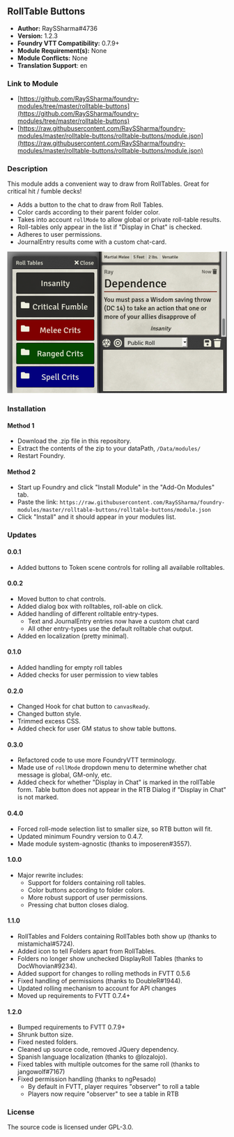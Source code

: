 ## RollTable Buttons

* **Author:** RaySSharma#4736
* **Version:** 1.2.3
* **Foundry VTT Compatibility:** 0.7.9+
* **Module Requirement(s):** None
* **Module Conflicts:** None
* **Translation Support**: en

### Link to Module

* [https://github.com/RaySSharma/foundry-modules/tree/master/rolltable-buttons](https://github.com/RaySSharma/foundry-modules/tree/master/rolltable-buttons)
* [https://raw.githubusercontent.com/RaySSharma/foundry-modules/master/rolltable-buttons/rolltable-buttons/module.json](https://raw.githubusercontent.com/RaySSharma/foundry-modules/master/rolltable-buttons/rolltable-buttons/module.json)

### Description

This module adds a convenient way to draw from RollTables. Great for critical hit / fumble decks!

* Adds a button to the chat to draw from Roll Tables.
* Color cards according to their parent folder color.
* Takes into account `rollMode` to allow global or private roll-table results.
* Roll-tables only appear in the list if "Display in Chat" is checked.
* Adheres to user permissions.
* JournalEntry results come with a custom chat-card.

![New Button + Dialog](./images/rolltable-dialog.png? "New Button + Dialog")

### Installation

#### Method 1

* Download the .zip file in this repository.
* Extract the contents of the zip to your dataPath, `/Data/modules/`
* Restart Foundry.

#### Method 2

* Start up Foundry and click "Install Module" in the "Add-On Modules" tab.
* Paste the link: `https://raw.githubusercontent.com/RaySSharma/foundry-modules/master/rolltable-buttons/rolltable-buttons/module.json`
* Click "Install" and it should appear in your modules list.

### Updates

#### 0.0.1

* Added buttons to Token scene controls for rolling all available rolltables.

#### 0.0.2

* Moved button to chat controls.
* Added dialog box with rolltables, roll-able on click.
* Added handling of different rolltable entry-types.
  * Text and JournalEntry entries now have a custom chat card
  * All other entry-types use the default rolltable chat output.
* Added en localization (pretty minimal).

#### 0.1.0

* Added handling for empty roll tables
* Added checks for user permission to view tables

#### 0.2.0

* Changed Hook for chat button to `canvasReady`.
* Changed button style.
* Trimmed excess CSS.
* Added check for user GM status to show table buttons.

#### 0.3.0

* Refactored code to use more FoundryVTT terminology.
* Made use of `rollMode` dropdown menu to determine whether chat message is global, GM-only, etc.
* Added check for whether "Display in Chat" is marked in the rollTable form. Table button does not appear in the RTB Dialog if "Display in Chat" is not marked.

#### 0.4.0

* Forced roll-mode selection list to smaller size, so RTB button will fit.
* Updated minimum Foundry version to 0.4.7.
* Made module system-agnostic (thanks to imposeren#3557).

#### 1.0.0

* Major rewrite includes:
  * Support for folders containing roll tables.
  * Color buttons according to folder colors.
  * More robust support of user permissions.
  * Pressing chat button closes dialog.

#### 1.1.0

* RollTables and Folders containing RollTables both show up (thanks to mistamichal#5724).
* Added icon to tell Folders apart from RollTables.
* Folders no longer show unchecked DisplayRoll Tables (thanks to DocWhovian#9234).
* Added support for changes to rolling methods in FVTT 0.5.6
* Fixed handling of permissions (thanks to DoubleR#1944).
* Updated rolling mechanism to account for API changes
* Moved up requirements to FVTT 0.7.4+

#### 1.2.0

* Bumped requirements to FVTT 0.7.9+
* Shrunk button size.
* Fixed nested folders.
* Cleaned up source code, removed JQuery dependency.
* Spanish language localization (thanks to @lozalojo).
* Fixed tables with multiple outcomes for the same roll (thanks to jangowolf#7167)
* Fixed permission handling (thanks to ngPesado)
  * By default in FVTT, player requires "observer" to roll a table
  * Players now require "observer" to see a table in RTB

### License

The source code is licensed under GPL-3.0.
